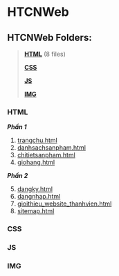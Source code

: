 # HTCNWeb
## HTCNWeb Folders:

> **[HTML](#html)** (8 files)
>
> **[CSS](#css)**
>
> **[JS](#js)**
>
> **[IMG](#img)**

### HTML <a name="html"></a>
***Phần 1***
1. [trangchu.html](https://doananhtingithub40102.github.io/HTCNWeb/html/trangchu.html)
2. [danhsachsanpham.html](https://doananhtingithub40102.github.io/HTCNWeb/html/danhsachsanpham.html)
3. [chitietsanpham.html](https://doananhtingithub40102.github.io/HTCNWeb/html/chitietsanpham.html)
4. [giohang.html](https://doananhtingithub40102.github.io/HTCNWeb/html/giohang.html)

***Phần 2***

5. [dangky.html](https://doananhtingithub40102.github.io/HTCNWeb/html/dangky.html)
6. [dangnhap.html](https://doananhtingithub40102.github.io/HTCNWeb/html/dangnhap.html)
7. [gioithieu_website_thanhvien.html](https://doananhtingithub40102.github.io/HTCNWeb/html/gioithieu_website_thanhvien.html)
8. [sitemap.html](https://doananhtingithub40102.github.io/HTCNWeb/html/sitemap.html)

### CSS <a name="css"></a>

### JS <a name="js"></a>

### IMG <a name="img"></a>
